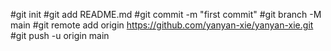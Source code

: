 
#git init
#git add README.md
#git commit -m "first commit"
#git branch -M main
#git remote add origin https://github.com/yanyan-xie/yanyan-xie.git
#git push -u origin main
